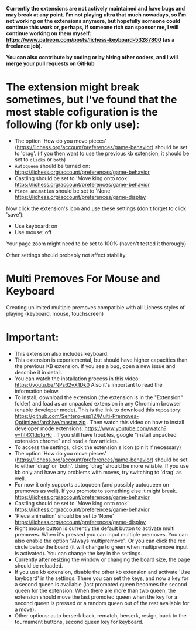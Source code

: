 **Currently the extensions are not actively maintained and have bugs and may break at any point. I'm not playing ultra that much nowadays, so I'm not working on the extensions anymore, but hopefully someone could continue this work or, perhaps, if someone rich can sponsor me, I will continue working on them myself: https://www.patreon.com/posts/lichess-keyboard-53287800 (as a freelance job).**

**You can also contribute by coding or by hiring other coders, and I will merge your pull requests on GitHub**

# The extension might break sometimes, but I've found that the most stable cofiguration is the following (for kb only use):
- The option 'How do you move pieces' (https://lichess.org/account/preferences/game-behavior) should be set to 'drag'. (if you then want to use the previous kb extension, it should be set to `clicks` or `both`)
- `Autoqueen` should be turned on: https://lichess.org/account/preferences/game-behavior
- Castling should be set to 'Move king onto rook'. https://lichess.org/account/preferences/game-behavior
- `Piece animation` should be set to 'None' https://lichess.org/account/preferences/game-display

Now click the extension's icon and use these settings (don't forget to click 'save'):
- Use keyboard: on
- Use mouse: off

Your page zoom might need to be set to 100% (haven't tested it thorougly)

Other settings should probably not affect stability.
 
# Multi Premoves For Mouse and Keyboard
Creating unlimited multiple premoves compatible with all Lichess styles of playing (keyboard, mouse, touchscreen)
 
# Important:
- This extension also includes keyboard.
- This extension is experiemental, but should have higher capacities than the previous KB extension. If you see a bug, open a new issue and describe it in detail. 
- You can watch the installation process in this video: https://youtu.be/NPs62vX1Dk0
Also it's important to read the information below. 
- To install, download the extension (the extension is in the "Extension" folder) and load as an unpacked extension in any Chromium browser (enable developer mode). This is the link to download this repository: https://github.com/Sentero-esp12/Multi-Premoves-Optimized/archive/master.zip . Then watch this video on how to install developer mode extensions: https://www.youtube.com/watch?v=hIRX1dpfqHc . If you still have troubles, google "install unpacked extension chrome" and read a few articles.
- To access the settings, click the extension's icon (pin it if necessary)
- The option 'How do you move pieces' (https://lichess.org/account/preferences/game-behavior) should be set to either 'drag' or 'both'. Using 'drag' should be more reliable. If you use kb only and have any problems with moves, try switching to 'drag' as well. 
- For now it only supports autoqueen (and possibly autoqueen on premoves as well). If you promote to something else it might break. https://lichess.org/account/preferences/game-behavior
- Castling should be set to 'Move king onto rook'. https://lichess.org/account/preferences/game-behavior
- 'Piece animation' should be set to 'None' https://lichess.org/account/preferences/game-display
- Right mouse button is currently the default button to activate multi premoves. When it's pressed you can input multiple premoves. You can also enable the option "Always multipremove". Or you can click the red circle below the board (it will change to green when multipremove input is activated). You can change the key in the settings.
- Currently after resizing the window or changing the board size, the page should be reloaded. 
- If you use kb extension, disable the other kb extension and activate 'Use keyboard' in the settings. There you can set the keys, and now a key for a second queen is available (last promoted queen becomes the second queen for the extension. When there are more than two queen, the extension should move the last promoted queen when the key for a second queen is pressed or a random queen out of the rest available for a move). 
- Other options: auto berserk back, rematch, berserk, resign, back to the tournament buttons, second queen key for keyboard. 
